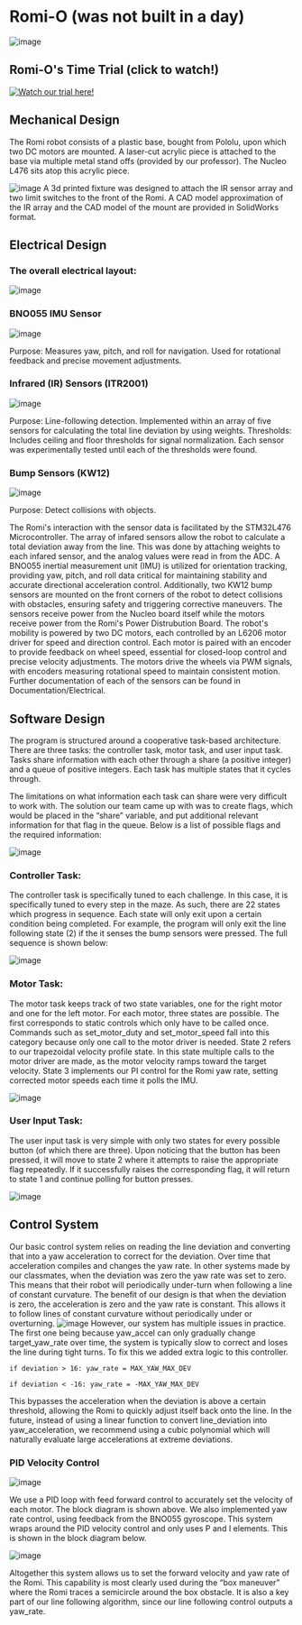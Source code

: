 # Romi-O (was not built in a day)

![image](https://github.com/user-attachments/assets/567208f4-1a69-448f-bbc5-d614e7f98857)

## Romi-O's Time Trial (click to watch!)

[![Watch our trial here!](https://img.youtube.com/vi/ucUNd86v_RI/0.jpg)](https://youtu.be/ucUNd86v_RI?si=cy1BHj5UCIDBjYc2)

## Mechanical Design
The Romi robot consists of a plastic base, bought from Pololu, upon which two DC motors are mounted. A laser-cut acrylic piece is attached to the base via multiple metal stand offs (provided by our professor). The Nucleo L476 sits atop this acrylic piece.  

![image](https://github.com/user-attachments/assets/ed11c48e-119e-4928-b386-a1c8c50f31ee)
A 3d printed fixture was designed to attach the IR sensor array and two limit switches to the front of the Romi. A CAD model approximation of the IR array and the CAD model of the mount are provided in SolidWorks format.

## Electrical Design

### The overall electrical layout:
![image](https://github.com/user-attachments/assets/aab5baaf-0229-489f-bc56-d4008f9c643d)

### BNO055 IMU Sensor  
![image](https://github.com/user-attachments/assets/2d70a372-22b0-426c-9ca0-f4dde21e9a8c)

Purpose: Measures yaw, pitch, and roll for navigation. Used for rotational feedback and precise movement adjustments. 
 
### Infrared (IR) Sensors (ITR2001)   

![image](https://github.com/user-attachments/assets/ab3d44ad-9c32-4259-9182-7c4955271e84)

Purpose: Line-following detection. Implemented within an array of five sensors for calculating the total line deviation by using weights. 
Thresholds: Includes ceiling and floor thresholds for signal normalization. Each sensor was experimentally tested until each of the thresholds were found.  
 
### Bump Sensors (KW12)  

![image](https://github.com/user-attachments/assets/9984de5b-84b2-4767-90d0-3cdbed049417)

Purpose: Detect collisions with objects.

The Romi's interaction with the sensor data is facilitated by the STM32L476 Microcontroller. The array of infared sensors allow the robot to calculate a total deviation away from the line. This was done by attaching weights to each infared sensor, and the analog values were read in from the ADC. A BNO055 inertial measurement unit (IMU) is utilized for orientation tracking, providing yaw, pitch, and roll data critical for maintaining stability and accurate directional acceleration control. Additionally, two KW12 bump sensors are mounted on the front corners of the robot to detect collisions with obstacles, ensuring safety and triggering corrective maneuvers. The sensors receive power from the Nucleo board itself while the motors receive power from the Romi's Power Distrubution Board. The robot's mobility is powered by two DC motors, each controlled by an L6206 motor driver for speed and direction control. Each motor is paired with an encoder to provide feedback on wheel speed, essential for closed-loop control and precise velocity adjustments. The motors drive the wheels via PWM signals, with encoders measuring rotational speed to maintain consistent motion. Further documentation of each of the sensors can be found in Documentation/Electrical.

## Software Design
The program is structured around a cooperative task-based architecture. There are three tasks: the controller task, motor task, and user input task. Tasks share information with each other through a share (a positive integer) and a queue of positive integers. Each task has multiple states that it cycles through.

The limitations on what information each task can share were very difficult to work with. The solution our team came up with was to create flags, which would be placed in the “share” variable, and put additional relevant information for that flag in the queue. Below is a list of possible flags and the required information:
 
![image](https://github.com/user-attachments/assets/d1f1923e-6ccf-4858-bcaf-01e1ae9419c2)

### Controller Task:
The controller task is specifically tuned to each challenge. In this case, it is specifically tuned to every step in the maze. As such, there are 22 states which progress in sequence. Each state will only exit upon a certain condition being completed. For example, the program will only exit the line following state (2) if the it senses the bump sensors were pressed. The full sequence is shown below:

![image](https://github.com/user-attachments/assets/18a6a77f-9669-4266-8c9e-baf96d4a77f0)

### Motor Task:
The motor task keeps track of two state variables, one for the right motor and one for the left motor. For each motor, three states are possible. The first corresponds to static controls which only have to be called once. Commands such as set_motor_duty and set_motor_speed fall into this category because only one call to the motor driver is needed. State 2 refers to our trapezoidal velocity profile state. In this state multiple calls to the motor driver are made, as the motor velocity ramps toward the target velocity. State 3 implements our PI control for the Romi yaw rate, setting corrected motor speeds each time it polls the IMU.

![image](https://github.com/user-attachments/assets/a3f535a0-c0be-44f0-b186-fffae2fda843)

### User Input Task:
The user input task is very simple with only two states for every possible button (of which there are three). Upon noticing that the button has been pressed, it will move to state 2 where it attempts to raise the appropriate flag repeatedly. If it successfully raises the corresponding flag, it will return to state 1 and continue polling for button presses.

![image](https://github.com/user-attachments/assets/caeb97ff-0f13-496d-a720-e294e8075bfa)

## Control System
Our basic control system relies on reading the line deviation and converting that into a yaw acceleration to correct for the deviation. Over time that acceleration compiles and changes the yaw rate. 
In other systems made by our classmates, when the deviation was zero the yaw rate was set to zero. This means that their robot will periodically under-turn when following a line of constant curvature. The benefit of our design is that when the deviation is zero, the acceleration is zero and the yaw rate is constant. This allows it to follow lines of constant curvature without periodically under or overturning.
![image](https://github.com/user-attachments/assets/c8c0c975-9232-4f5b-8fb4-02d415dc6193)
However, our system has multiple issues in practice. The first one being because yaw_accel can only gradually change target_yaw_rate over time, the system is typically slow to correct and loses the line during tight turns. To fix this we added extra logic to this controller.

`if deviation > 16:
      yaw_rate = MAX_YAW_MAX_DEV`
      
`if deviation < -16:
      yaw_rate = -MAX_YAW_MAX_DEV`

      
This bypasses the acceleration when the deviation is above a certain threshold, allowing the Romi to quickly adjust itself back onto the line. In the future, instead of using a linear function to convert line_deviation into yaw_acceleration, we recommend using a cubic polynomial which will naturally evaluate large accelerations at extreme deviations.

### PID Velocity Control

![image](https://github.com/user-attachments/assets/5c71bf60-a27a-4e25-8573-a45c13e98a5e)

We use a PID loop with feed forward control to accurately set the velocity of each motor. The block diagram is shown above. 
We also implemented yaw rate control, using feedback from the BNO055 gyroscope. This system wraps around the PID velocity control and only uses P and I elements. This is shown in the block diagram below. 

![image](https://github.com/user-attachments/assets/2187be69-95a3-40e4-b18e-66a031f309b2)

Altogether this system allows us to set the forward velocity and yaw rate of the Romi. This capability is most clearly used during the “box maneuver” where the Romi traces a semicircle around the box obstacle. It is also a key part of our line following algorithm, since our line following control outputs a yaw_rate.

